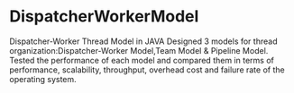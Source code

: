 # DispatcherWorkerModel
Dispatcher-Worker Thread Model in JAVA
Designed 3 models for thread organization:Dispatcher-Worker Model,Team Model & Pipeline Model.
Tested the performance of each model and compared them in terms of performance, scalability, throughput, overhead cost and failure rate of the operating system.

